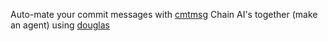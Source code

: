 Auto-mate your commit messages with [cmtmsg](https://oldmill1.github.io/cmtmsg/) 
Chain AI's together (make an agent) using [douglas](https://github.com/oldmill1/douglas)


